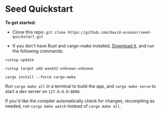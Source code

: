# Seed Quickstart

**To get started:**
- Clone this repo: `git clone https://github.com/david-oconnor/seed-quickstart.git`

- If you don't have Rust and cargo-make installed, [Download it](https://www.rust-lang.org/tools/install), and run the following commands:

`rustup update`

`rustup target add wasm32-unknown-unknown`

`cargo install --force cargo-make`

Run `cargo make all` in a terminal to build the app, and `cargo make serve` to start a dev server
on `127.0.0.0:8000`.

If you'd like the compiler automatically check for changes, recompiling as
needed, run `cargo make watch` instead of `cargo make all`.

